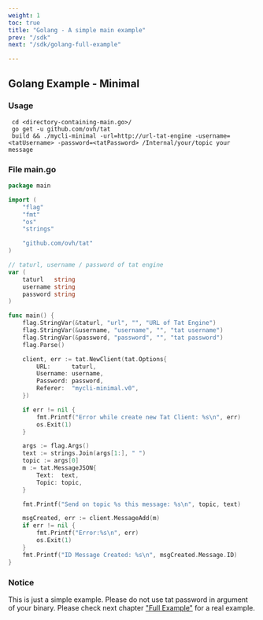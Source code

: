 ```yaml
---
weight: 1
toc: true
title: "Golang - A simple main example"
prev: "/sdk"
next: "/sdk/golang-full-example"

---
```



## Golang Example - Minimal

### Usage
```
 cd <directory-containing-main.go>/
 go get -u github.com/ovh/tat
 build && ./mycli-minimal -url=http://url-tat-engine -username=<tatUsername> -password=<tatPassword> /Internal/your/topic your message
```

### File main.go
```go
package main

import (
	"flag"
	"fmt"
	"os"
	"strings"

	"github.com/ovh/tat"
)

// taturl, username / password of tat engine
var (
	taturl   string
	username string
	password string
)

func main() {
	flag.StringVar(&taturl, "url", "", "URL of Tat Engine")
	flag.StringVar(&username, "username", "", "tat username")
	flag.StringVar(&password, "password", "", "tat password")
	flag.Parse()

	client, err := tat.NewClient(tat.Options{
		URL:      taturl,
		Username: username,
		Password: password,
		Referer:  "mycli-minimal.v0",
	})

	if err != nil {
		fmt.Printf("Error while create new Tat Client: %s\n", err)
		os.Exit(1)
	}

	args := flag.Args()
	text := strings.Join(args[1:], " ")
	topic := args[0]
	m := tat.MessageJSON{
		Text:  text,
		Topic: topic,
	}

	fmt.Printf("Send on topic %s this message: %s\n", topic, text)

	msgCreated, err := client.MessageAdd(m)
	if err != nil {
		fmt.Printf("Error:%s\n", err)
		os.Exit(1)
	}
	fmt.Printf("ID Message Created: %s\n", msgCreated.Message.ID)
}

```

### Notice
This is just a simple example. Please do not use tat password in argument of your binary.
Please check next chapter <a href="../golang-full-example">"Full Example"</a> for a real example.
